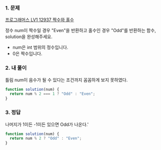 ### 1. 문제

[프로그래머스 LV1 12937 짝수와 홀수](https://school.programmers.co.kr/learn/courses/30/lessons/12937)

정수 num이 짝수일 경우 "Even"을 반환하고 홀수인 경우 "Odd"를 반환하는 함수, solution을 완성해주세요.

- num은 int 범위의 정수입니다.
- 0은 짝수입니다.

### 2. 내 풀이

틀림
num이 음수가 될 수 있다는 조건까지 꼼꼼하게 보지 못하였다.

```js
function solution(num) {
  return num % 2 === 1 ? "Odd" : "Even";
}
```

### 3. 정답

나머지가 1이든 -1이든 있으면 Odd가 나온다.'

```js
function solution(num) {
  return num % 2 ? "Odd" : "Even";
}
```
